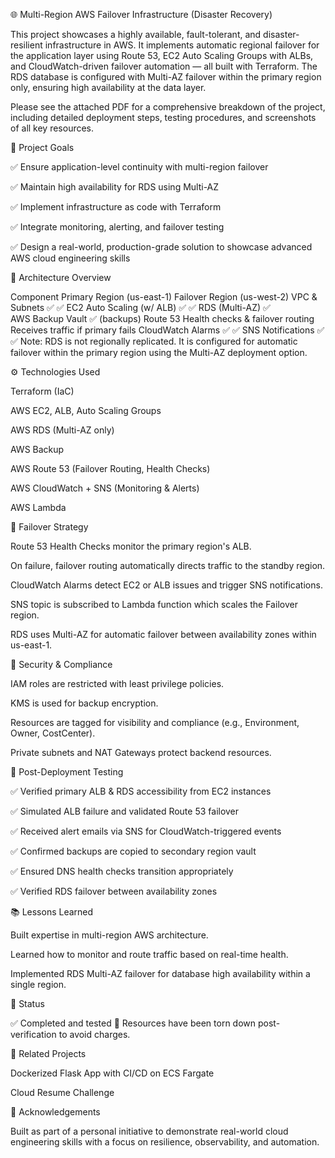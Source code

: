 🌐 Multi-Region AWS Failover Infrastructure (Disaster Recovery)


This project showcases a highly available, fault-tolerant, and disaster-resilient infrastructure in AWS. It implements automatic regional failover for the application layer using Route 53, EC2 Auto Scaling Groups with ALBs, and CloudWatch-driven failover automation — all built with Terraform. The RDS database is configured with Multi-AZ failover within the primary region only, ensuring high availability at the data layer.


Please see the attached PDF for a comprehensive breakdown of the project, including detailed deployment steps, testing procedures, and screenshots of all key resources. 


📌 Project Goals

✅ Ensure application-level continuity with multi-region failover

✅ Maintain high availability for RDS using Multi-AZ

✅ Implement infrastructure as code with Terraform

✅ Integrate monitoring, alerting, and failover testing

✅ Design a real-world, production-grade solution to showcase advanced AWS cloud engineering skills







🧱 Architecture Overview

Component	Primary Region (us-east-1)	Failover Region (us-west-2)
VPC & Subnets	✅	✅
EC2 Auto Scaling (w/ ALB)	✅	✅
RDS (Multi-AZ)	✅	
AWS Backup Vault	✅ (backups)	
Route 53	Health checks & failover routing	Receives traffic if primary fails
CloudWatch Alarms	✅	✅
SNS Notifications	✅	✅
Note: RDS is not regionally replicated. It is configured for automatic failover within the primary region using the Multi-AZ deployment option.



⚙️ Technologies Used

Terraform (IaC)

AWS EC2, ALB, Auto Scaling Groups

AWS RDS (Multi-AZ only)

AWS Backup 

AWS Route 53 (Failover Routing, Health Checks)

AWS CloudWatch + SNS (Monitoring & Alerts)

AWS Lambda 



🔁 Failover Strategy

Route 53 Health Checks monitor the primary region's ALB.

On failure, failover routing automatically directs traffic to the standby region.

CloudWatch Alarms detect EC2 or ALB issues and trigger SNS notifications.

SNS topic is subscribed to Lambda function which scales the Failover region.  

RDS uses Multi-AZ for automatic failover between availability zones within us-east-1.



🔐 Security & Compliance

IAM roles are restricted with least privilege policies.

KMS is used for backup encryption.

Resources are tagged for visibility and compliance (e.g., Environment, Owner, CostCenter).

Private subnets and NAT Gateways protect backend resources.



🧪 Post-Deployment Testing

✅ Verified primary ALB & RDS accessibility from EC2 instances

✅ Simulated ALB failure and validated Route 53 failover

✅ Received alert emails via SNS for CloudWatch-triggered events

✅ Confirmed backups are copied to secondary region vault

✅ Ensured DNS health checks transition appropriately

✅ Verified RDS failover between availability zones



📚 Lessons Learned

Built expertise in multi-region AWS architecture.

Learned how to monitor and route traffic based on real-time health.

Implemented RDS Multi-AZ failover for database high availability within a single region.



🏁 Status

✅ Completed and tested
🧹 Resources have been torn down post-verification to avoid charges.



📎 Related Projects

Dockerized Flask App with CI/CD on ECS Fargate

Cloud Resume Challenge



🙌 Acknowledgements

Built as part of a personal initiative to demonstrate real-world cloud engineering skills with a focus on resilience, observability, and automation.

